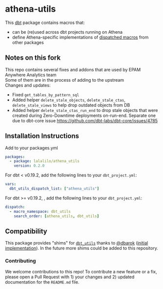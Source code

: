 # athena-utils

This [dbt](https://github.com/fishtown-analytics/dbt) package contains macros
that:

- can be (re)used across dbt projects running on Athena
- define Athena-specific implementations of [dispatched macros](https://docs.getdbt.com/reference/dbt-jinja-functions/adapter/#dispatch) from other packages

## Notes on this fork

This repo contains several fixes and addons that are used by EPAM Anywhere Analytics team  
Some of them are in the process of adding to the upstream  
Changes and updates:  
- Fixed `get_tables_by_pattern_sql`
- Added helper `delete_stale_objects`, `delete_stale_ctas`, `delete_stale_views` to help drop outdated objects from DB
- Added helper `delete_stale_ctas_run_end` to drop stale objects that were created during Zero-Downtime deployments on-run-end. Separate one due to dbt-core issue https://github.com/dbt-labs/dbt-core/issues/4785  

## Installation Instructions

Add to your packages.yml

```yaml
packages:
  - package: lalalilo/athena_utils
    version: 0.2.0
```

For dbt < v0.19.2, add the following lines to your `dbt_project.yml`:

```yaml
vars:
  dbt_utils_dispatch_list: ["athena_utils"]
```

For dbt >= v0.19.2, , add the following lines to your `dbt_project.yml`:

```yaml
dispatch:
  - macro_namespace: dbt_utils
    search_order: [athena_utils, dbt_utils]
```

## Compatibility

This package provides "shims" for [`dbt_utils`](https://github.com/fishtown-analytics/dbt-utils) thanks to [@dbarok](https://github.com/dbarok) ([initial implementation](https://github.com/dbt-labs/dbt-utils/pull/380)).
In the future more shims could be added to this repository.

### Contributing

We welcome contributions to this repo! To contribute a new feature or a fix,
please open a Pull Request with 1) your changes and 2) updated documentation for
the `README.md` file.
